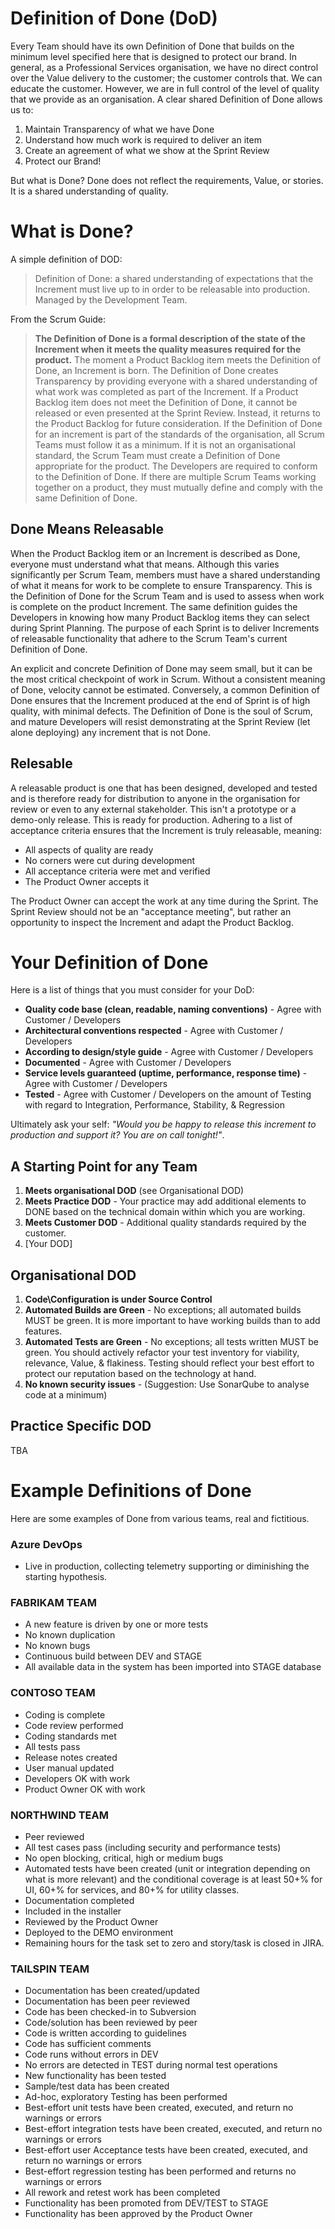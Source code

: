 Definition of Done (DoD)
========================

Every Team should have its own Definition of Done that builds on the minimum level specified here that is designed to protect our brand. In general, as a Professional Services organisation, we have no direct control over the Value delivery to the customer; the customer controls that. We can educate the customer. However, we are in full control of the level of quality that we provide as an organisation. A clear shared Definition of Done allows us to:

1.  Maintain Transparency of what we have Done
2.  Understand how much work is required to deliver an item
3.  Create an agreement of what we show at the Sprint Review
4.  Protect our Brand!

But what is Done? Done does not reflect the requirements, Value, or stories. It is a shared understanding of quality.

What is Done?
=============

A simple definition of DOD:

>Definition of Done: a shared understanding of expectations that the Increment must live up to in order to be releasable into production. Managed by the Development Team.

From the Scrum Guide:

>**The Definition of Done is a formal description of the state of the Increment when it meets the quality measures required for the product.** The moment a Product Backlog item meets the Definition of Done, an Increment is born. The Definition of Done creates Transparency by providing everyone with a shared understanding of what work was completed as part of the Increment. If a Product Backlog item does not meet the Definition of Done, it cannot be released or even presented at the Sprint Review. Instead, it returns to the Product Backlog for future consideration. If the Definition of Done for an increment is part of the standards of the organisation, all Scrum Teams must follow it as a minimum. If it is not an organisational standard, the Scrum Team must create a Definition of Done appropriate for the product. The Developers are required to conform to the Definition of Done. If there are multiple Scrum Teams working together on a product, they must mutually define and comply with the same Definition of Done.

Done Means Releasable
---------------------

When the Product Backlog item or an Increment is described as Done, everyone must understand what that means. Although this varies significantly per Scrum Team, members must have a shared understanding of what it means for work to be complete to ensure Transparency. This is the Definition of Done for the Scrum Team and is used to assess when work is complete on the product Increment. The same definition guides the Developers in knowing how many Product Backlog items they can select during Sprint Planning. The purpose of each Sprint is to deliver Increments of releasable functionality that adhere to the Scrum Team's current Definition of Done.

An explicit and concrete Definition of Done may seem small, but it can be the most critical checkpoint of work in Scrum. Without a consistent meaning of Done, velocity cannot be estimated. Conversely, a common Definition of Done ensures that the Increment produced at the end of Sprint is of high quality, with minimal defects. The Definition of Done is the soul of Scrum, and mature Developers will resist demonstrating at the Sprint Review (let alone deploying) any increment that is not Done.

Relesable
---------

A releasable product is one that has been designed, developed and tested and is therefore ready for distribution to anyone in the organisation for review or even to any external stakeholder. This isn't a prototype or a demo-only release. This is ready for production. Adhering to a list of acceptance criteria ensures that the Increment is truly releasable, meaning:

-   All aspects of quality are ready
-   No corners were cut during development
-   All acceptance criteria were met and verified
-   The Product Owner accepts it

The Product Owner can accept the work at any time during the Sprint. The Sprint Review should not be an "acceptance meeting", but rather an opportunity to inspect the Increment and adapt the Product Backlog.

Your Definition of Done
=======================

Here is a list of things that you must consider for your DoD:

-   **Quality code base (clean, readable, naming conventions)** - Agree with Customer / Developers
-   **Architectural conventions respected** - Agree with Customer / Developers
-   **According to design/style guide** - Agree with Customer / Developers
-   **Documented** - Agree with Customer / Developers
-   **Service levels guaranteed (uptime, performance, response time)** - Agree with Customer / Developers
-   **Tested** - Agree with Customer / Developers on the amount of Testing with regard to Integration, Performance, Stability, & Regression

Ultimately ask your self: *"Would you be happy to release this increment to production and support it? You are on call tonight!"*.

A Starting Point for any Team
-----------------------------

1.  **Meets organisational DOD** (see Organisational DOD)
2.  **Meets Practice DOD** - Your practice may add additional elements to DONE based on the technical domain within which you are working.
3.  **Meets Customer DOD** - Additional quality standards required by the customer.
4.  [Your DOD]

Organisational DOD
------------------

1.  **Code\Configuration is under Source Control**
2.  **Automated Builds are Green** - No exceptions; all automated builds MUST be green. It is more important to have working builds than to add features.
3.  **Automated Tests are Green** - No exceptions; all tests written MUST be green. You should actively refactor your test inventory for viability, relevance, Value, & flakiness. Testing should reflect your best effort to protect our reputation based on the technology at hand.
4.  **No known security issues** - (Suggestion: Use SonarQube to analyse code at a minimum)

Practice Specific DOD
---------------------

TBA


Example Definitions of Done
===========================

Here are some examples of Done from various teams, real and fictitious.

### Azure DevOps

-   Live in production, collecting telemetry supporting or diminishing the starting hypothesis.

### FABRIKAM TEAM

-   A new feature is driven by one or more tests
-   No known duplication
-   No known bugs
-   Continuous build between DEV and STAGE
-   All available data in the system has been imported into STAGE database

### CONTOSO TEAM

-   Coding is complete
-   Code review performed
-   Coding standards met
-   All tests pass
-   Release notes created
-   User manual updated
-   Developers OK with work
-   Product Owner OK with work

### NORTHWIND TEAM

-   Peer reviewed
-   All test cases pass (including security and performance tests)
-   No open blocking, critical, high or medium bugs
-   Automated tests have been created (unit or integration depending on what is more relevant) and the conditional coverage is at least 50+% for UI, 60+% for services, and 80+% for utility classes.
-   Documentation completed
-   Included in the installer
-   Reviewed by the Product Owner
-   Deployed to the DEMO environment
-   Remaining hours for the task set to zero and story/task is closed in JIRA.

### TAILSPIN TEAM

-   Documentation has been created/updated
-   Documentation has been peer reviewed
-   Code has been checked-in to Subversion
-   Code/solution has been reviewed by peer
-   Code is written according to guidelines
-   Code has sufficient comments
-   Code runs without errors in DEV
-   No errors are detected in TEST during normal test operations
-   New functionality has been tested
-   Sample/test data has been created
-   Ad-hoc, exploratory Testing has been performed
-   Best-effort unit tests have been created, executed, and return no warnings or errors
-   Best-effort integration tests have been created, executed, and return no warnings or errors
-   Best-effort user Acceptance tests have been created, executed, and return no warnings or errors
-   Best-effort regression testing has been performed and returns no warnings or errors
-   All rework and retest work has been completed
-   Functionality has been promoted from DEV/TEST to STAGE
-   Functionality has been approved by the Product Owner